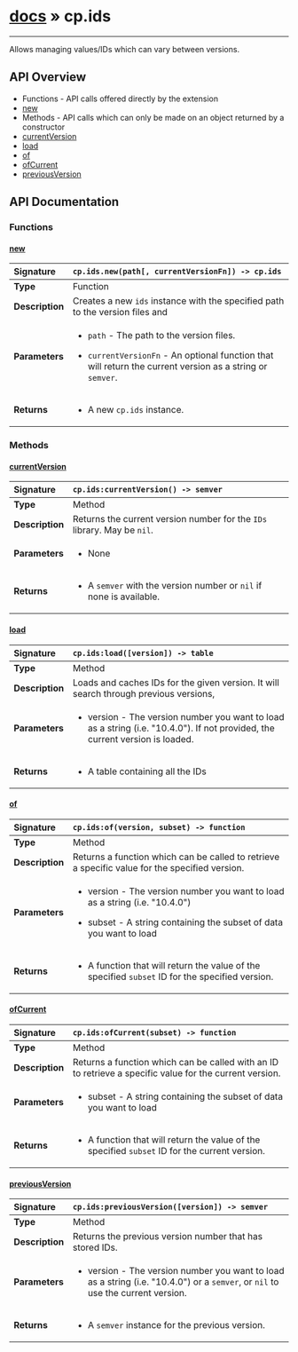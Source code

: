 # [docs](index.md) » cp.ids
---

Allows managing values/IDs which can vary between versions.

## API Overview
* Functions - API calls offered directly by the extension
 * [new](#new)
* Methods - API calls which can only be made on an object returned by a constructor
 * [currentVersion](#currentversion)
 * [load](#load)
 * [of](#of)
 * [ofCurrent](#ofcurrent)
 * [previousVersion](#previousversion)

## API Documentation

### Functions

#### [new](#new)
| <span style="float: left;">**Signature**</span> | <span style="float: left;">`cp.ids.new(path[, currentVersionFn]) -> cp.ids` </span>                                                          |
| -----------------------------------------------------|---------------------------------------------------------------------------------------------------------|
| **Type**                                             | Function                                                                                         |
| **Description**                                      | Creates a new `ids` instance with the specified path to the version files and                                                                                         |
| **Parameters**                                       | <ul><li><code>path</code>                - The path to the version files.</li></ul><ul><li><code>currentVersionFn</code>    - An optional function that will return the current version as a string or <code>semver</code>.</li></ul>   |
| **Returns**                                          | <ul><li>A new <code>cp.ids</code> instance.</li></ul>            |

### Methods

#### [currentVersion](#currentversion)
| <span style="float: left;">**Signature**</span> | <span style="float: left;">`cp.ids:currentVersion() -> semver` </span>                                                          |
| -----------------------------------------------------|---------------------------------------------------------------------------------------------------------|
| **Type**                                             | Method                                                                                         |
| **Description**                                      | Returns the current version number for the `IDs` library. May be `nil`.                                                                                         |
| **Parameters**                                       | <ul><li>None</li></ul>   |
| **Returns**                                          | <ul><li>A <code>semver</code> with the version number or <code>nil</code> if none is available.</li></ul>            |

#### [load](#load)
| <span style="float: left;">**Signature**</span> | <span style="float: left;">`cp.ids:load([version]) -> table` </span>                                                          |
| -----------------------------------------------------|---------------------------------------------------------------------------------------------------------|
| **Type**                                             | Method                                                                                         |
| **Description**                                      | Loads and caches IDs for the given version. It will search through previous versions,                                                                                         |
| **Parameters**                                       | <ul><li>version - The version number you want to load as a string (i.e. "10.4.0"). If not provided, the current version is loaded.</li></ul>   |
| **Returns**                                          | <ul><li>A table containing all the IDs</li></ul>            |

#### [of](#of)
| <span style="float: left;">**Signature**</span> | <span style="float: left;">`cp.ids:of(version, subset) -> function` </span>                                                          |
| -----------------------------------------------------|---------------------------------------------------------------------------------------------------------|
| **Type**                                             | Method                                                                                         |
| **Description**                                      | Returns a function which can be called to retrieve a specific value for the specified version.                                                                                         |
| **Parameters**                                       | <ul><li>version - The version number you want to load as a string (i.e. "10.4.0")</li></ul><ul><li>subset - A string containing the subset of data you want to load</li></ul>   |
| **Returns**                                          | <ul><li>A function that will return the value of the specified <code>subset</code> ID for the specified version.</li></ul>            |

#### [ofCurrent](#ofcurrent)
| <span style="float: left;">**Signature**</span> | <span style="float: left;">`cp.ids:ofCurrent(subset) -> function` </span>                                                          |
| -----------------------------------------------------|---------------------------------------------------------------------------------------------------------|
| **Type**                                             | Method                                                                                         |
| **Description**                                      | Returns a function which can be called with an ID to retrieve a specific value for the current version.                                                                                         |
| **Parameters**                                       | <ul><li>subset - A string containing the subset of data you want to load</li></ul>   |
| **Returns**                                          | <ul><li>A function that will return the value of the specified <code>subset</code> ID for the current version.</li></ul>            |

#### [previousVersion](#previousversion)
| <span style="float: left;">**Signature**</span> | <span style="float: left;">`cp.ids:previousVersion([version]) -> semver` </span>                                                          |
| -----------------------------------------------------|---------------------------------------------------------------------------------------------------------|
| **Type**                                             | Method                                                                                         |
| **Description**                                      | Returns the previous version number that has stored IDs.                                                                                         |
| **Parameters**                                       | <ul><li>version      - The version number you want to load as a string (i.e. "10.4.0") or a <code>semver</code>, or <code>nil</code> to use the current version.</li></ul>   |
| **Returns**                                          | <ul><li>A <code>semver</code> instance for the previous version.</li></ul>            |

